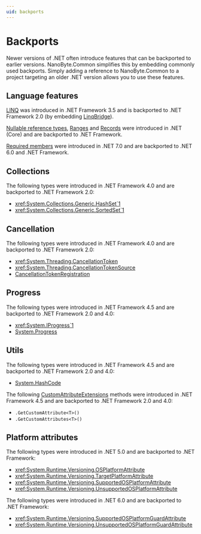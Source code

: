 ```yaml
---
uid: backports
---
```


# Backports

Newer versions of .NET often introduce features that can be backported to earlier versions. NanoByte.Common simplifies this by embedding commonly used backports. Simply adding a reference to NanoByte.Common to a project targeting an older .NET version allows you to use these features.

## Language features

[LINQ](https://docs.microsoft.com/en-us/dotnet/csharp/programming-guide/concepts/linq/) was introduced in .NET Framework 3.5 and is backported to .NET Framework 2.0 (by embedding [LinqBridge](http://www.albahari.com/nutshell/linqbridge.aspx)).

[Nullable reference types](https://docs.microsoft.com/en-us/dotnet/csharp/nullable-references), [Ranges](https://docs.microsoft.com/en-us/dotnet/csharp/language-reference/proposals/csharp-8.0/ranges) and [Records](https://docs.microsoft.com/en-us/dotnet/csharp/language-reference/proposals/csharp-9.0/records) were introduced in .NET (Core) and are backported to .NET Framework.

[Required members](https://learn.microsoft.com/en-us/dotnet/csharp/language-reference/proposals/csharp-11.0/required-members) were introduced in .NET 7.0 and are backported to .NET 6.0 and .NET Framework.

## Collections

The following types were introduced in .NET Framework 4.0 and are backported to .NET Framework 2.0:

- <xref:System.Collections.Generic.HashSet`1>
- <xref:System.Collections.Generic.SortedSet`1>

## Cancellation

The following types were introduced in .NET Framework 4.0 and are backported to .NET Framework 2.0:

- <xref:System.Threading.CancellationToken>
- <xref:System.Threading.CancellationTokenSource>
- [CancellationTokenRegistration](https://learn.microsoft.com/en-us/dotnet/api/system.threading.cancellationtokenregistration)

## Progress

The following types were introduced in .NET Framework 4.5 and are backported to .NET Framework 2.0 and 4.0:

- <xref:System.IProgress`1>
- [System.Progress<T>](https://learn.microsoft.com/en-us/dotnet/api/system.progress-1)

## Utils

The following types were introduced in .NET Framework 4.5 and are backported to .NET Framework 2.0 and 4.0:

- [System.HashCode](https://learn.microsoft.com/en-us/dotnet/api/system.hashcode)

The following [CustomAttributeExtensions](https://learn.microsoft.com/en-us/dotnet/api/system.reflection.customattributeextensions) methods were introduced in .NET Framework 4.5 and are backported to .NET Framework 2.0 and 4.0:

- `.GetCustomAttribute<T>()`
- `.GetCustomAttributes<T>()`

## Platform attributes

The following types were introduced in .NET 5.0 and are backported to .NET Framework:

- <xref:System.Runtime.Versioning.OSPlatformAttribute>
- <xref:System.Runtime.Versioning.TargetPlatformAttribute>
- <xref:System.Runtime.Versioning.SupportedOSPlatformAttribute>
- <xref:System.Runtime.Versioning.UnsupportedOSPlatformAttribute>

The following types were introduced in .NET 6.0 and are backported to .NET Framework:

- <xref:System.Runtime.Versioning.SupportedOSPlatformGuardAttribute>
- <xref:System.Runtime.Versioning.UnsupportedOSPlatformGuardAttribute>
